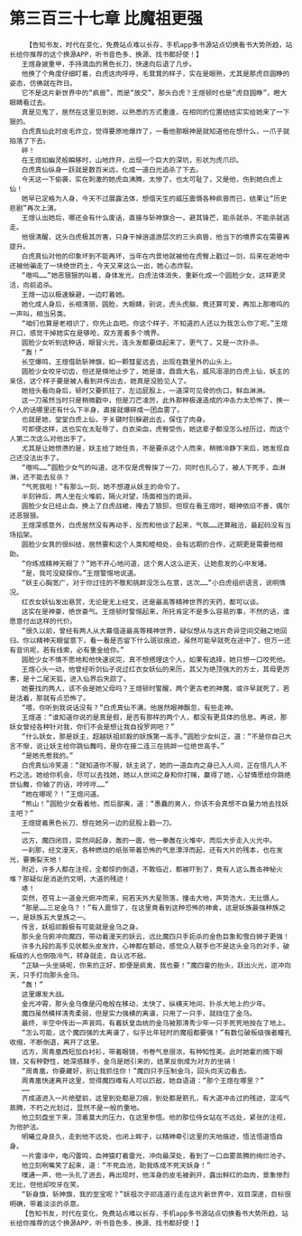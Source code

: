 # 第三百三十七章 比魔祖更强
        【告知书友，时代在变化，免费站点难以长存，手机app多书源站点切换看书大势所趋，站长给你推荐的这个换源APP，听书音色多、换源、找书都好使！】
       王煊身披重甲，手持滴血的黑色长刀，快速向后退了几步。
       他换了个角度仔细盯着，白虎这肉呼呼，毛茸茸的样子，实在是眼熟，尤其是那虎目圆睁的姿态，仿佛就在昨日。
       它不是这片新世界中的“疯兽”，而是“故交”，那头白虎？王煊顿时也是“虎目圆睁”，瞪大眼睛看过去。
       真是见鬼了，居然在这里见到她，以熟悉的方式重逢，在相同的位置结结实实给她来了一下狠的。
       白虎真仙此时皮毛炸立，觉得要原地爆炸了，一看他那眼神是就知道他在想什么，一爪子就拍落了下去。
       砰！
       在王煊如幽灵般瞬移时，山地炸开，出现一个巨大的深坑，形状为虎爪印。
       白虎真仙纵身一跃就是数百米远，化成一道白光追杀了下去。
       今天这一下偷袭，实在刺激的她虎血沸腾，太惨了，也太可耻了，又是他，伤到她白虎上仙！
       她早已定格为人身，今天不过展露法体，想借天生的威压震慑各种疯兽而已，结果让“历史悲剧”再次上演。
       王煊认出她后，哪还会有什么废话，直接与斩神旗合一，避其锋芒，能杀就杀，不能杀就逃走。
       他很清醒，这头白虎极其厉害，只身干掉逍遥游层次的三头疯兽，他当下的境界实在需要再提升。
       白虎真仙对他的印象坏到不能再坏，当年在内景地就被他在虎臀上戳过一剑，后来在逝地中还被他骗走了一块绝世药土，今天又来这么一出，她心态炸裂。
       “嗷呜……”她恶狠狠的叫着，身体发光，白虎法体消失，重新化成一个圆脸少女，这样更灵活，向前追杀。
       王煊一边以极速躲避，一边盯着她。
       她化成人身后，长相清丽，圆脸，大眼睛，别说，虎头虎脑，竟还算可爱，再加上那嗷呜的一声叫，相当另类。
       “咱们也算是老相识了，你先止血吧。你这个样子，不知道的人还以为我怎么你了呢。”王煊开口，感觉干掉她实在是够呛，双方差着多个境界。
       圆脸少女听到这种话，眼冒火光，连头发都要烧起来了，更气了，又是一次扑杀。
       “轰！”
       长空爆鸣，王煊借助斩神旗，如一颗彗星远去，出现在数里外的山头上。
       圆脸少女咬牙切齿，但还是倏地止步了，她是谁，鼎鼎大名，威风凛凛的白虎上仙，妖主的亲信，这个样子要是被人看到并传出去，她真是没脸见人了。
       她扭头看向身后，顿时又要抓狂了，左边屁股上，一道深可见骨的伤口，鲜血淋淋。
       这一刀虽然当时只是稍微戳中，但是刀芒凌厉，此外那种极速造成的冲击力太恐怖了，换一个人的话哪里还有什么下半身，直接就爆碎成一团血雾了。
       也就是她，堂堂白虎上仙，于关键时刻躲避出去，保住了肉身。
       可即便这样，这也实在太耻辱了，白衣染血，虎臀受伤，她这辈子都没怎么经历过，而这个人第二次这么对他出手了。
       尤其是让她愤懑的是，妖主给了她任务，不是要杀这个人而来，稍微冷静下来后，她发现自己还没法出手了。
       “嗷呜……”圆脸少女气的叫道，这不仅是虎臀挨了一刀，同时也扎心了，被人下死手，血淋淋，还不能去反杀？
       “气死我啦！”有那么一刻，她不想遵从妖主的命令了。
       半刻钟后，两人坐在火堆前，隔火对望，场面相当的诡异。
       圆脸少女已经止血，换上了白虎战裙，掩去了狼狈，但现在看王煊时，眼神依旧不善，偶尔还恶狠狠。
       王煊深感意外，白虎居然没有再动手，反而和他谈了起来，气氛……还算融洽，最起码没有当场掐架。
       圆脸少女真的很纠结，居然要和这个人类和睦相处，会有远期的合作，近期更是需要他相助。
       “你练成精神天眼了？”她不开心地问道，这个男人这么逆天，让她愈发的心中发堵。
       “是，我可没窥探你。”王煊警惕地说道。
       “妖主心胸宽广，对于你过往的不敬和挑衅没怎么在意，这次……”小白虎组织语言，说明情况。
       红衣女妖仙发出悬赏，无论是无上经文，还是最高等精神世界的天药，都可以谈。
       这实在是神豪，绝世豪气。王煊顿时警惕起来，所托肯定不是多么容易的事，不然的话，谁愿意付出这样的代价。
       “很久以前，曾经有两人从大幕借道最高等精神世界，疑似想从与这片奇异空间交融之地回归。你以精神天眼留意下，看一看是否留下什么斑驳痕迹，虽然可能早就死在途中了，但万一还有音讯呢，若有线索，必有重金给你。”
       圆脸少女不情不愿地和他快速说完，真不想搭理这个人，如果有选择，她只想一口咬死他。
       王煊心头一动，他曾经听剑仙子说过红衣女妖仙的来历，其父为绝顶强大的方士，其母更厉害，是十二尾天狐，进入仙界后失踪了。
       她要找的两人，该不会是她父母吗？王煊顿时警醒，两个更古老的神魔，或许早就死了，若是活着，那就有点恐怖了。
       “喂，你听到我说话没有？”白虎真仙不满，他居然眼神飘忽，有些走神。
       王煊道：“谁知道你说的是真是假，是否有那样的两个人，都没有更具体的信息。再说，那妖女曾经各种针对我，你们不会是想让我自投罗网吧？”
       “什么妖女，那是妖主，超越妖祖祁毅的妖族第一高手。”圆脸少女纠正，道：“不是你自己大言不惭，说让妖主给你跳仙舞吗，是你在接二连三在挑衅一位绝世高手。”
       “是她先惹我的。”
       白虎真仙冷笑道：“就知道你不服，妖主说了，她的一道血肉之身已入人间，正在悟凡人不朽之法。她给你机会，尽可以去找她，她以人世间之身和你打赌，赢得了她，心甘情愿给你跳绝世仙舞，你输了的话，哼哼哼……”
       “她在哪呢？！”王煊问道。
       “熊山！”圆脸少女看着他，而后鄙夷，道：“愚蠢的男人，你该不会真想不自量力地去找妖主吧？”
       王煊提着黑色长刀，想在她另一边的屁股上戳一刀。
       ……
       远方，魔四闭目，突然间起身，轰的一震，他一拳轰在火堆中，而后大步走入火光中。
       一刹那，经文漫天，各种燃烧的纸张带着恐怖的气息漂浮而起，还有大片的残本，也在发光，要撕裂天地！
       附近，许多人都在注视，全都惊的倒退，不敢临近，都被吓到了，竟有人这么轰击神秘火堆？那疑似是消逝的文明，大道的残迹！
       哧！
       突然，苍穹上一道金光俯冲而来，宛若天外大星殒落，撞击大地，声势浩大，无比慑人。
       “那是……三足金乌？！”有人震惊了，在这里竟看到这种恐怖的神禽，这是妖族最强种族之一，是妖族五大皇族之一。
       传言，妖祖祁毅极有可能就是金乌之身。
       那头金乌俯冲向魔四，带动着漫天的妖云，远比魔四只手扼杀的金色巨象和雪白狮子更强！
       许多九段的高手见状都头皮发炸，心神都在颤动，感觉众人联手也不是这头金乌的对手，破板级的人也倒吸冷气，转身就走，自认远不敌。
       “正缺一头坐骑呢，你来的正好，即便是疯禽，我也要！”魔四霍的抬头，跃出火光，逆冲向天，只手打向那头金乌。
       “轰！”
       这里爆发大战。
       金光冲霄，那头金乌像是闪电般在移动，太快了，纵横天地间，扑杀大地上的少年。
       魔四虽然模样清秀柔弱，但是实力强横的离谱，只用了一只手，就挡住了金乌。
       最终，半空中传出一声哀鸣，有着妖皇血统的金乌被那清秀少年一只手死死地按在了地上。
       “怎么可能，这个魔四强的太离谱了，似乎比年轻时的魔祖都要强！”有数位破板级强者瞳孔收缩，不断倒退，离开了这里。
       远方，周青凰西短加白衬衫，带着眼镜，书卷气息很浓，有种知性美。此时她霍的摘下眼镜，又有种野性，她深感棘手，金乌是她引来的，结果反倒成为对方的坐骑！
       “周青凰，你要藏好，别让我抓住你！”魔四只手压制金乌，回头向天边看去。
       周青凰快速离开这里，觉得魔四难有人可以匹敌，她自语道：“那个王煊在哪里？”
       ……
       齐成道进入一片绝壁前，这里到处都是刀痕，到处都是箭孔，有大道冲击过的残迹，混沌气蒸腾，不朽之光划过，显然不是一般的重地。
       他立刻盘坐下来，顶着莫大的压力，在这里参悟。他的那位侍女站在不远处，紧张的注视，为他护法。
       明曦立身良久，走到他不远处，也闭上眸子，以精神牵引这里的天地痕迹，悟法悟道悟自身。
       一片雷泽中，电闪雷鸣，血神猿盯着雷光，冲向最深处，看到了一口血雾蒸腾的绚烂池子。
       他立刻咧嘴笑了起来，道：“不死血池，助我练成不死天妖身！”
       噗通一声，他一头扎了进去，再出现时，他浑身的皮毛被剥开，露出鲜红的血肉，景象惨烈无比，但他却咬牙在笑。
       “斩身旗，斩神旗，我的至宝呢？”妖祖次子祁连道行走在这片新世界中，双目深邃，目标很明确，带着淡淡的杀意。
       【告知书友，时代在变化，免费站点难以长存，手机app多书源站点切换看书大势所趋，站长给你推荐的这个换源APP，听书音色多、换源、找书都好使！】